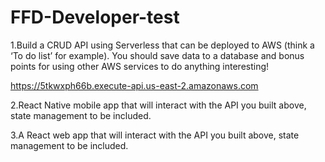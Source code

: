 # FFD-Developer-test

1.Build a CRUD API using Serverless that can be deployed to AWS (think a ‘To do list’ for example). You should save data to a database and bonus points for using other AWS services to do anything interesting!

https://5tkwxph66b.execute-api.us-east-2.amazonaws.com

2.React Native mobile app that will interact with the API you built above, state management to be included. 

3.A React web app that will interact with the API you built above, state management to be included. 
